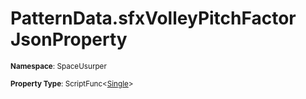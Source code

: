 # PatternData.sfxVolleyPitchFactor JsonProperty

<small>**Namespace**: SpaceUsurper</small>

<small>**Property Type**: ScriptFunc&lt;[Single](https://docs.microsoft.com/en-us/dotnet/api/system.single?view=netframework-4.5)&gt;</small>

